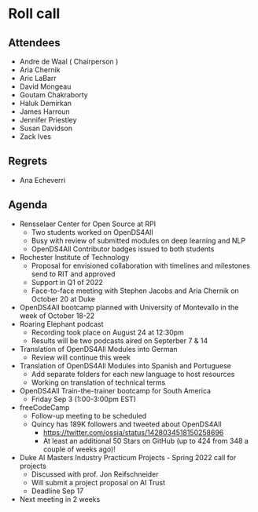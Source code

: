 # Roll call
## Attendees

- Andre de Waal ( Chairperson )
- Aria Chernik
- Aric LaBarr 
- David Mongeau
- Goutam Chakraborty
- Haluk Demirkan
- James Harroun
- Jennifer Priestley
- Susan Davidson
- Zack Ives

## Regrets

- Ana Echeverri

## Agenda

- Rensselaer Center for Open Source at RPI 
  - Two students worked on OpenDS4All 
  - Busy with review of submitted modules on deep learning and NLP
  - OpenDS4All Contributor badges issued to both students
- Rochester Institute of Technology
  - Proposal for envisioned collaboration with timelines and milestones send to RIT and approved
  - Support in Q1 of 2022
  - Face-to-face meeting with Stephen Jacobs and Aria Chernik on October 20 at Duke 
- OpenDS4All bootcamp planned with University of Montevallo in the week of October 18-22
- Roaring Elephant podcast
  - Recording took place on August 24 at 12:30pm
  - Results will be two podcasts aired on Septerber 7 & 14
- Translation of OpenDS4All Modules into German
  - Review will continue this week
- Translation of OpenDS4All Modules into Spanish and Portuguese
  - Add separate folders for each new language to host resources
  - Working on translation of technical terms
- OpenDS4All Train-the-trainer bootcamp for South America
  - Friday Sep 3 (1:00-3:00pm EST)
- freeCodeCamp
  - Follow-up meeting to be scheduled
  - Quincy has 189K followers and tweeted about OpenDS4All
    - https://twitter.com/ossia/status/1428034518150258696
    - At least an additional 50 Stars on GitHub (up to 424 from 348 a couple of weeks ago)!
- Duke AI Masters Industry Practicum Projects - Spring 2022 call for projects
  - Discussed with prof. Jon Reifschneider
  - Will submit a project proposal on AI Trust
  - Deadline Sep 17
- Next meeting in 2 weeks
